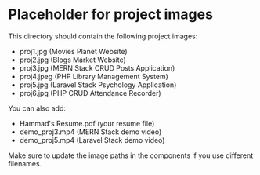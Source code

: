 # Placeholder for project images

This directory should contain the following project images:
- proj1.jpg (Movies Planet Website)
- proj2.jpg (Blogs Market Website)  
- proj3.jpg (MERN Stack CRUD Posts Application)
- proj4.jpeg (PHP Library Management System)
- proj5.jpg (Laravel Stack Psychology Application)
- proj6.jpg (PHP CRUD Attendance Recorder)

You can also add:
- Hammad's Resume.pdf (your resume file)
- demo_proj3.mp4 (MERN Stack demo video)
- demo_proj5.mp4 (Laravel Stack demo video)

Make sure to update the image paths in the components if you use different filenames.
